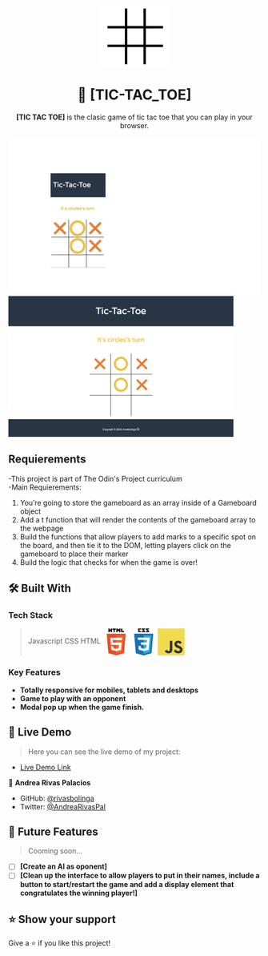 

<div align="center">
  <img src="./img/Tic-Tac-Toe-Board.jpeg" alt="logo" width="140"  height="auto"  />
  <br/>



# 📖 [TIC-TAC_TOE] <a name="about-project"></a>


**[TIC TAC TOE]** is the clasic game of tic tac toe that you can play in your browser. 
</div>

<div display="flex" flex-direction="row">
<img src="./img/Screenshot 2023-01-19 at 19.50.21.png" width="540"  height="auto" alt="screenshot">

<img src="./img/Screenshot 2023-01-19 at 19.50.05.png" alt="screenshot" width="450"  height="auto">

</div>

## Requierements <a name="built-with"></a>

-This project is part of The Odin's Project curriculum
  <br/>-Main Requierements:
  1. You’re going to store the gameboard as an array inside of a Gameboard object
  2. Add a t function that will render the contents of the gameboard array to the webpage
  4. Build the functions that allow players to add marks to a specific spot on the board, and then tie it to the DOM, letting players click on the gameboard to place their marker
  5. Build the logic that checks for when the game is over!


## 🛠 Built With <a name="built-with"></a>

### Tech Stack <a name="tech-stack"></a>

> Javascript
> CSS
>HTML
<a href="https://www.w3.org/html/" target="_blank"><img align="center" src="https://raw.githubusercontent.com/devicons/devicon/master/icons/html5/html5-original-wordmark.svg" alt="html5" width="55" height="55"/></a><a href="https://www.w3schools.com/css/" target="_blank"><img align="center" src="https://raw.githubusercontent.com/devicons/devicon/master/icons/css3/css3-original-wordmark.svg" alt="css3" width="55" height="55"/></a><a href="https://developer.mozilla.org/en-US/docs/Web/JavaScript" target="_blank" rel="noreferrer"><img align="center" src="https://raw.githubusercontent.com/devicons/devicon/master/icons/javascript/javascript-original.svg" alt="javascript" width="55" height="55"/></a>

### Key Features <a name="key-features"></a>


- **Totally responsive for mobiles, tablets and desktops**
- **Game to play with an opponent**
- **Modal pop up when the game finish.**



## 🚀 Live Demo <a name="live-demo"></a>

> Here you can see the live demo of my project:

- [Live Demo Link](https://rivasbolinga.github.io/Tic-Tac-Toe/)


👤 **Andrea Rivas Palacios**

- GitHub: [@rivasbolinga](https://github.com/rivasbolinga)
- Twitter: [@AndreaRivasPal](https://twitter.com/AndreaRivasPal)


## 🔭 Future Features <a name="future-features"></a>

> Cooming soon...

- [ ] **[Create an AI as oponent]**
- [ ] **[Clean up the interface to allow players to put in their names, include a button to start/restart the game and add a display element that congratulates the winning player!]**

<!-- SUPPORT -->
## ⭐️ Show your support <a name="support"></a>

<!-- > Write a message to encourage readers to support your project -->
Give a ⭐️ if you like this project!
